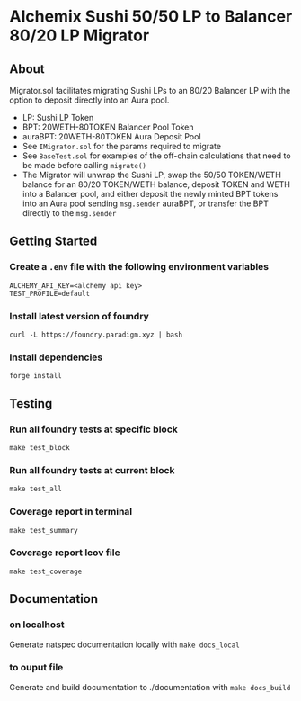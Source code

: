 # Alchemix Sushi 50/50 LP to Balancer 80/20 LP Migrator

## About

Migrator.sol facilitates migrating Sushi LPs to an 80/20 Balancer LP with the option to deposit directly into an Aura pool.

-   LP: Sushi LP Token
-   BPT: 20WETH-80TOKEN Balancer Pool Token
-   auraBPT: 20WETH-80TOKEN Aura Deposit Pool
-   See `IMigrator.sol` for the params required to migrate
-   See `BaseTest.sol` for examples of the off-chain calculations that need to be made before calling `migrate()`
-   The Migrator will unwrap the Sushi LP, swap the 50/50 TOKEN/WETH balance for an 80/20 TOKEN/WETH balance, deposit TOKEN and WETH into a Balancer pool, and either deposit the newly minted BPT tokens into an Aura pool sending `msg.sender` auraBPT, or transfer the BPT directly to the `msg.sender`

## Getting Started

### Create a `.env` file with the following environment variables

```
ALCHEMY_API_KEY=<alchemy api key>
TEST_PROFILE=default
```

### Install latest version of foundry

`curl -L https://foundry.paradigm.xyz | bash`

### Install dependencies

`forge install`

## Testing

### Run all foundry tests at specific block

`make test_block`

### Run all foundry tests at current block

`make test_all`

### Coverage report in terminal

`make test_summary`

### Coverage report lcov file

`make test_coverage`

## Documentation

### on localhost

Generate natspec documentation locally with `make docs_local`

### to ouput file

Generate and build documentation to ./documentation with `make docs_build`
